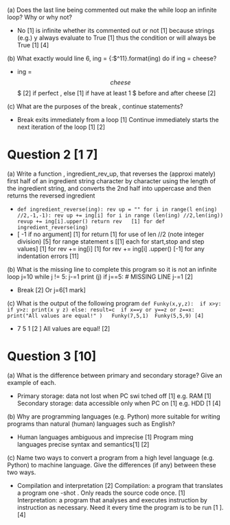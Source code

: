  (a) Does the last line being commented out make the  while loop an infinite loop? Why or why  not?
 * No [1] is infinite whether its commented out or not [1] because strings (e.g.) y always evaluate to True [1] thus  the condition or <string> will always be True [1]   [4]
 
 (b) What  exactly  would line 6,  ing = {:$^11}.format(ing)  do if   ing = cheese?
  * ing  = $$cheese$$$ [2] if  perfect , else [1] if have at least 1 $ before and after cheese   [2]
  
 (c) What are the purposes of the  break , continue  statements? 
 * Break exits immediately from a loop [1]  Continue immediately starts the next iteration of the loop [1] [2] 
 
 # Question 2 [1 7] 
 (a) Write a function , ingredient_rev_up, that reverses  the (approxi mately) first half of  an  ingredient string  character by character  using the length of the  ingredient  string,  and converts the  2nd  half into uppercase  and then returns the reversed ingredient   
 * `def ingredient_reverse(ing): rev up = "" for i in range(l en(ing) //2,-1,-1): rev up += ing[i] for i in range (len(ing) //2,len(ing)) revup += ing[i].upper() return rev   [1] for def ingredient_reverse(ing)`
 * [ -1 if no argument]  [1] for return  [1] for use of len //2 (note integer division)  [5] for  range statement s [[1] each for start,stop and step values]  [1] for rev += ing[i]   [1] for rev += ing[i] .upper()   [-1] for any indentation errors [11]
 
 (b)  What is the missing line to complete this program so it is not an infinite loop j=10  while j != 5: j-=1   print (j) if j==5: # MISSING LINE j-=1 [2] 
 * Break [2]   Or j=6[1 mark]
   
 (c)  What is the output of the following program
 `def Funky(x,y,z):  if x>y: if y>z: print(x y z) else: result=c  if x==y or y==z or z==x: print("All values are equal!" )   Funky(7,5,1)  Funky(5,5,9) [4] `
 * 7 5 1 [2 ] All values are equal! [2]   
 
 # Question 3  [10]
 (a) What is the difference between primary and secondary storage? Give an example of each.   
 * Primary storage: data not lost when PC swi tched off [1]  e.g.  RAM  [1]  Secondary storage: data accessible only when PC on [1]  e.g.  HDD [1 [4]
 
 (b)  Why are programming languages (e.g. Python) more suitable for writing programs than natural  (human) languages such as English?
  * Human languages ambiguous and imprecise [1]  Program ming languages precise syntax  and semantics[1] [2]
  
 (c)  Name  two  ways to convert a program from a high level language (e.g. Python) to machine  language.  Give  the differences (if any) between these two ways. 
 * Compilation and interpretation [2]  Compilation: a program that translates  a program one -shot .  Only reads the source code once.  [1]  Interpretation: a program  that analyses and executes  instruction by instruction  as necessary.  Need it every time  the program is to be run [1 ]. [4] 
